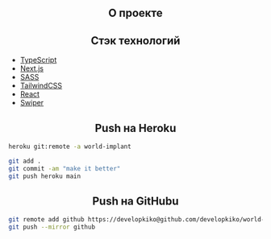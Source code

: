 
<h2 align="center">О проекте</h2>

<h2 align="center">Стэк технологий</h2>
<ul>
    <li><a href="https://github.com/microsoft/TypeScript" target="_blank">TypeScript</a></li>
    <li><a href="https://github.com/vercel/next.js" target="_blank">Next.js</a></li>
    <li><a href="https://github.com/sass/sass" target="_blank">SASS</a></li>
    <li><a href="https://github.com/tailwindlabs/tailwindcss" target="_blank">TailwindCSS</a></li>
    <li><a href="https://github.com/facebook/react" target="_blank">React</a></li>
    <li><a href="https://github.com/nolimits4web/swiper" target="_blank">Swiper</a></li>
</ul>

<h2 align="center">Push на Heroku</h2>

```bash
heroku git:remote -a world-implant

git add .
git commit -am "make it better"
git push heroku main
```

<h2 align="center">Push на GitHubu</h2>

```bash
git remote add github https://developkiko@github.com/developkiko/world-implant.git
git push --mirror github
```